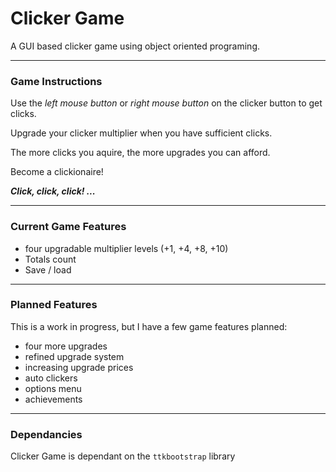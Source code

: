 # **Clicker Game**

A GUI based clicker game using object oriented programing.

___
### Game Instructions

Use the _left mouse button_ or _right mouse button_ on the clicker button to get clicks.

Upgrade your clicker multiplier when you have sufficient clicks.

The more clicks you aquire, the more upgrades you can afford.

Become a clickionaire!

_**Click, click, click! ...**_
___
### Current Game Features

- four upgradable multiplier levels (+1, +4, +8, +10)
- Totals count
- Save / load
___
### Planned Features

This is a work in progress, but I have a few game features planned:

- four more upgrades
- refined upgrade system
- increasing upgrade prices
- auto clickers
- options menu
- achievements
___

### Dependancies

Clicker Game is dependant on the ```ttkbootstrap``` library
   
